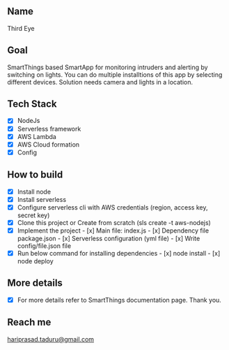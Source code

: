 ## Name
Third Eye

## Goal
SmartThings based SmartApp for monitoring intruders and alerting by switching on lights.
You can do multiple installtions of this app by selecting different devices.
Solution needs camera and lights in a location.

## Tech Stack
- [x] NodeJs
- [x] Serverless framework
- [x] AWS Lambda
- [x] AWS Cloud formation
- [x] Config

## How to build
- [x] Install node
- [x] Install serverless
- [x] Configure serverless cli with AWS credentials (region, access key, secret key)
- [x] Clone this project or Create from scratch (sls create -t aws-nodejs)
- [x] Implement the project
        - [x] Main file: index.js
        - [x] Dependency file package.json
        - [x] Serverless configuration (yml file)
        - [x] Write config/file.json file
- [x] Run below command for installing dependencies
        - [x] node install
        - [x] node deploy

## More details
- [x] For more details refer to SmartThings documentation page. Thank you.


## Reach me
hariprasad.taduru@gmail.com

